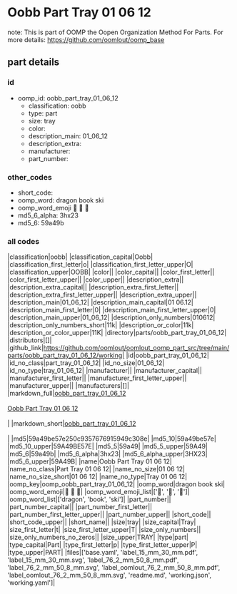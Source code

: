 # Oobb Part Tray 01 06 12  

note: This is part of OOMP the Oopen Organization Method For Parts. For more details: https://github.com/oomlout/oomp_base

##  part details





### id
* oomp_id: oobb_part_tray_01_06_12
  * classification: oobb
  * type: part
  * size: tray
  * color: 
  * description_main: 01_06_12
  * description_extra: 
  * manufacturer: 
  * part_number: 

### other_codes
* short_code: 
* oomp_word: dragon book ski
* oomp_word_emoji :dragon: :book: :ski:
* md5_6_alpha: 3hx23
* md5_6: 59a49b

### all codes 
|classification|oobb|
|classification_capital|Oobb|
|classification_first_letter|o|
|classification_first_letter_upper|O|
|classification_upper|OOBB|
|color||
|color_capital||
|color_first_letter||
|color_first_letter_upper||
|color_upper||
|description_extra||
|description_extra_capital||
|description_extra_first_letter||
|description_extra_first_letter_upper||
|description_extra_upper||
|description_main|01_06_12|
|description_main_capital|01 06.12|
|description_main_first_letter|0|
|description_main_first_letter_upper|0|
|description_main_upper|01_06_12|
|description_only_numbers|010612|
|description_only_numbers_short|11k|
|description_or_color|11k|
|description_or_color_upper|11K|
|directory|parts/oobb_part_tray_01_06_12|
|distributors|[]|
|github_link|https://github.com/oomlout/oomlout_oomp_part_src/tree/main/parts/oobb_part_tray_01_06_12/working|
|id|oobb_part_tray_01_06_12|
|id_no_class|part_tray_01_06_12|
|id_no_size|01_06_12|
|id_no_type|tray_01_06_12|
|manufacturer||
|manufacturer_capital||
|manufacturer_first_letter||
|manufacturer_first_letter_upper||
|manufacturer_upper||
|manufacturers|[]|
|markdown_full|[oobb_part_tray_01_06_12](https://github.com/oomlout/oomlout_oomp_part_src/tree/main/parts/oobb_part_tray_01_06_12/working)<br>[](https://github.com/oomlout/oomlout_oomp_part_src/tree/main/parts/oobb_part_tray_01_06_12/working)<br>[Oobb Part Tray 01 06 12](https://github.com/oomlout/oomlout_oomp_part_src/tree/main/parts/oobb_part_tray_01_06_12/working)<br><br>|
|markdown_short|[oobb_part_tray_01_06_12](https://github.com/oomlout/oomlout_oomp_part_src/tree/main/parts/oobb_part_tray_01_06_12/working)<br><br>|
|md5|59a49be57e250c9357676915949c308e|
|md5_10|59a49be57e|
|md5_10_upper|59A49BE57E|
|md5_5|59a49|
|md5_5_upper|59A49|
|md5_6|59a49b|
|md5_6_alpha|3hx23|
|md5_6_alpha_upper|3HX23|
|md5_6_upper|59A49B|
|name|Oobb Part Tray 01 06 12|
|name_no_class|Part Tray 01 06 12|
|name_no_size|01 06 12|
|name_no_size_short|01 06 12|
|name_no_type|Tray 01 06 12|
|oomp_key|oomp_oobb_part_tray_01_06_12|
|oomp_word|dragon book ski|
|oomp_word_emoji|:dragon: :book: :ski:|
|oomp_word_emoji_list|[':dragon:', ':book:', ':ski:']|
|oomp_word_list|['dragon', 'book', 'ski']|
|part_number||
|part_number_capital||
|part_number_first_letter||
|part_number_first_letter_upper||
|part_number_upper||
|short_code||
|short_code_upper||
|short_name||
|size|tray|
|size_capital|Tray|
|size_first_letter|t|
|size_first_letter_upper|T|
|size_only_numbers||
|size_only_numbers_no_zeros||
|size_upper|TRAY|
|type|part|
|type_capital|Part|
|type_first_letter|p|
|type_first_letter_upper|P|
|type_upper|PART|
|files|['base.yaml', 'label_15_mm_30_mm.pdf', 'label_15_mm_30_mm.svg', 'label_76_2_mm_50_8_mm.pdf', 'label_76_2_mm_50_8_mm.svg', 'label_oomlout_76_2_mm_50_8_mm.pdf', 'label_oomlout_76_2_mm_50_8_mm.svg', 'readme.md', 'working.json', 'working.yaml']|
